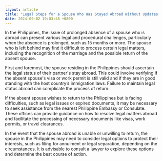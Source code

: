 ```yaml
---
layout: article
title: "Legal Steps for a Spouse Who Has Stayed Abroad Without Updates After Marriage"
date: 2024-09-02 19:03:48 +0800
---
```


<p>In the Philippines, the issue of prolonged absence of a spouse who is abroad can present various legal and procedural challenges, particularly when the absence is prolonged, such as 15 months or more. The spouse who is left behind may find it difficult to process certain legal matters, including the recognition of the marriage and the possible return of the absent spouse.</p><p>First and foremost, the spouse residing in the Philippines should ascertain the legal status of their partner's stay abroad. This could involve verifying if the absent spouse's visa or work permit is still valid and if they are in good standing with the host country’s immigration laws. Failure to maintain legal status abroad can complicate the process of return.</p><p>If the absent spouse wishes to return to the Philippines but is facing difficulties, such as legal issues or expired documents, it may be necessary to seek assistance from the nearest Philippine Embassy or Consulate. These offices can provide guidance on how to resolve legal matters abroad and facilitate the processing of necessary documents like visas, work permits, or travel clearances.</p><p>In the event that the spouse abroad is unable or unwilling to return, the spouse in the Philippines may need to consider legal options to protect their interests, such as filing for annulment or legal separation, depending on the circumstances. It is advisable to consult a lawyer to explore these options and determine the best course of action.</p>